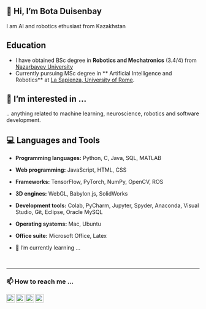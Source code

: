 ## 👋 Hi, I’m Bota Duisenbay
I am AI and robotics ethusiast from Kazakhstan

## Education
- I have obtained BSc degree in **Robotics and Mechatronics** (3.4/4) from [Nazarbayev University](https://nu.edu.kz/)
- Currently pursuing MSc degree in ** Artificial Intelligence and Robotics** at [La Sapienza, University of Rome](https://www.uniroma1.it/it/pagina-strutturale/home).


## 👀 I’m interested in ...
.. anything related to machine learning, neuroscience, robotics and software development.


## :computer: Languages and Tools
- **Programming languages:** Python, C, Java, SQL, MATLAB
- **Web programming:** JavaScript, HTML, CSS
- **Frameworks:** TensorFlow, PyTorch, NumPy, OpenCV, ROS
- **3D engines:** WebGL, Babylon.js, SolidWorks
- **Development tools:** Colab, PyCharm, Jupyter, Spyder, Anaconda, Visual Studio, Git, Eclipse, Oracle MySQL
- **Operating systems:** Mac, Ubuntu
- **Office suite:** Microsoft Office, Latex

- 🌱 I’m currently learning ...

<!---
botastark/botastark is a ✨ special ✨ repository because its `README.md` (this file) appears on your GitHub profile.
You can click the Preview link to take a look at your changes.
--->


<br />

---
### 📫 How to reach me ...
[<img align="left" alt="lello5 | LinkedIn" width="22px" src="https://cdn.jsdelivr.net/npm/simple-icons@v3/icons/linkedin.svg" />][linkedin]
[<img align="left" alt="lello5 | Gmail" width="22px" src="https://cdn.jsdelivr.net/npm/simple-icons@v3/icons/gmail.svg" />][gmail]
[<img align="left" alt="lello5 | Telegram" width="22px" src="https://cdn.jsdelivr.net/npm/simple-icons@v3/icons/telegram.svg" />][telegram]
[<img align="left" alt="lello5 | Instagram" width="22px" src="https://cdn.jsdelivr.net/npm/simple-icons@v3/icons/instagram.svg" />][instagram]

[telegram]: https://t.me/botastark
[instagram]: https://www.instagram.com/botastark/
[linkedin]: https://www.linkedin.com/in/botad/
[gmail]: mailto:bota.duisenbay@gmail.com
